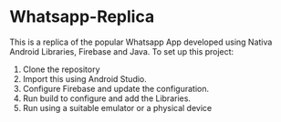 # Whatsapp-Replica

This is a replica of the popular Whatsapp App developed using Nativa Android Libraries, Firebase and Java.
To set up this project:

1. Clone the repository
2. Import this using Android Studio.
3. Configure Firebase and update the configuration.
4. Run build to configure and add the Libraries.
5. Run using a suitable emulator or a physical device
